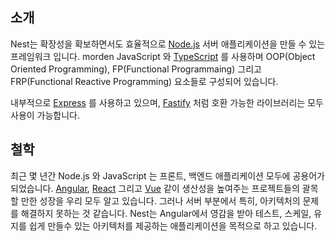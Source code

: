 ## 소개

Nest는 확장성을 확보하면서도 효율적으로 <a href="http://nodejs.org" target="_blank">Node.js</a> 서버 애플리케이션을 만들 수 있는 프레임워크 입니다. morden JavaScript 와 <a href="http://www.typescriptlang.org" target="_blank">TypeScript</a> 를 사용하며 OOP(Object Oriented Programming), FP(Functional Programmaing) 그리고 FRP(Functional Reactive Programming) 요소들로 구성되어 있습니다.

내부적으로 <a href="https://expressjs.com/" target="_blank">Express</a> 를 사용하고 있으며, <a href="https://github.com/fastify/fastify" target="_blank">Fastify</a> 처럼 호환 가능한 라이브러리는 모두 사용이 가능합니다.

## 철학

최근 몇 년간 Node.js 와 JavaScript 는 프론트, 백엔드 애플리케이션 모두에 공용어가 되었습니다. <a href="https://angular.io/" target="_blank">Angular</a>, <a href="https://github.com/facebook/react" target="_blank">React</a> 그리고 <a href="https://github.com/vuejs/vue" target="_blank">Vue</a> 같이 생산성을 높여주는 프로젝트들의 괄목할 만한 성장을 우리 모두 알고 있습니다. 그러나 서버 부분에서 특히, 아키텍처의 문제를 해결하지 못하는 것 같습니다.
Nest는 Angular에서 영감을 받아 테스트, 스케일, 유지를 쉽게 만들수 있는 아키텍처를 제공하는 애플리케이션을 목적으로 하고 있습니다.

